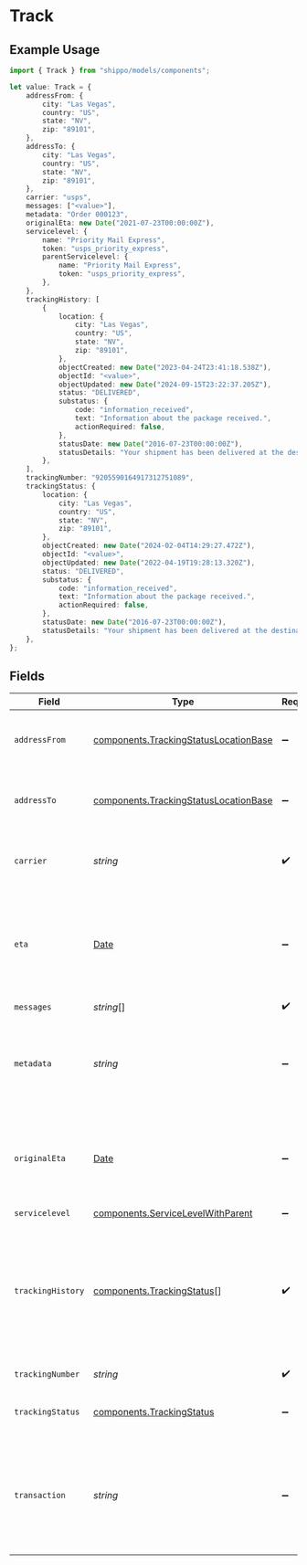 # Track

## Example Usage

```typescript
import { Track } from "shippo/models/components";

let value: Track = {
    addressFrom: {
        city: "Las Vegas",
        country: "US",
        state: "NV",
        zip: "89101",
    },
    addressTo: {
        city: "Las Vegas",
        country: "US",
        state: "NV",
        zip: "89101",
    },
    carrier: "usps",
    messages: ["<value>"],
    metadata: "Order 000123",
    originalEta: new Date("2021-07-23T00:00:00Z"),
    servicelevel: {
        name: "Priority Mail Express",
        token: "usps_priority_express",
        parentServicelevel: {
            name: "Priority Mail Express",
            token: "usps_priority_express",
        },
    },
    trackingHistory: [
        {
            location: {
                city: "Las Vegas",
                country: "US",
                state: "NV",
                zip: "89101",
            },
            objectCreated: new Date("2023-04-24T23:41:18.538Z"),
            objectId: "<value>",
            objectUpdated: new Date("2024-09-15T23:22:37.205Z"),
            status: "DELIVERED",
            substatus: {
                code: "information_received",
                text: "Information about the package received.",
                actionRequired: false,
            },
            statusDate: new Date("2016-07-23T00:00:00Z"),
            statusDetails: "Your shipment has been delivered at the destination mailbox.",
        },
    ],
    trackingNumber: "9205590164917312751089",
    trackingStatus: {
        location: {
            city: "Las Vegas",
            country: "US",
            state: "NV",
            zip: "89101",
        },
        objectCreated: new Date("2024-02-04T14:29:27.472Z"),
        objectId: "<value>",
        objectUpdated: new Date("2022-04-19T19:28:13.320Z"),
        status: "DELIVERED",
        substatus: {
            code: "information_received",
            text: "Information about the package received.",
            actionRequired: false,
        },
        statusDate: new Date("2016-07-23T00:00:00Z"),
        statusDetails: "Your shipment has been delivered at the destination mailbox.",
    },
};
```

## Fields

| Field                                                                                                                                                                                          | Type                                                                                                                                                                                           | Required                                                                                                                                                                                       | Description                                                                                                                                                                                    | Example                                                                                                                                                                                        |
| ---------------------------------------------------------------------------------------------------------------------------------------------------------------------------------------------- | ---------------------------------------------------------------------------------------------------------------------------------------------------------------------------------------------- | ---------------------------------------------------------------------------------------------------------------------------------------------------------------------------------------------- | ---------------------------------------------------------------------------------------------------------------------------------------------------------------------------------------------- | ---------------------------------------------------------------------------------------------------------------------------------------------------------------------------------------------- |
| `addressFrom`                                                                                                                                                                                  | [components.TrackingStatusLocationBase](../../models/components/trackingstatuslocationbase.md)                                                                                                 | :heavy_minus_sign:                                                                                                                                                                             | The sender address with city, state, zip and country information.                                                                                                                              |                                                                                                                                                                                                |
| `addressTo`                                                                                                                                                                                    | [components.TrackingStatusLocationBase](../../models/components/trackingstatuslocationbase.md)                                                                                                 | :heavy_minus_sign:                                                                                                                                                                             | The recipient address with city, state, zip and country information.                                                                                                                           |                                                                                                                                                                                                |
| `carrier`                                                                                                                                                                                      | *string*                                                                                                                                                                                       | :heavy_check_mark:                                                                                                                                                                             | Name of the carrier of the shipment to track. See <a href="#tag/Carriers">Carriers</a>.                                                                                                        | usps                                                                                                                                                                                           |
| `eta`                                                                                                                                                                                          | [Date](https://developer.mozilla.org/en-US/docs/Web/JavaScript/Reference/Global_Objects/Date)                                                                                                  | :heavy_minus_sign:                                                                                                                                                                             | The estimated time of arrival according to the carrier, this might be updated by carriers during the life of the shipment.                                                                     |                                                                                                                                                                                                |
| `messages`                                                                                                                                                                                     | *string*[]                                                                                                                                                                                     | :heavy_check_mark:                                                                                                                                                                             | N/A                                                                                                                                                                                            |                                                                                                                                                                                                |
| `metadata`                                                                                                                                                                                     | *string*                                                                                                                                                                                       | :heavy_minus_sign:                                                                                                                                                                             | A string of up to 100 characters that can be filled with any additional information you want to attach to the object.                                                                          | Order 000123                                                                                                                                                                                   |
| `originalEta`                                                                                                                                                                                  | [Date](https://developer.mozilla.org/en-US/docs/Web/JavaScript/Reference/Global_Objects/Date)                                                                                                  | :heavy_minus_sign:                                                                                                                                                                             | The estimated time of arrival according to the carrier at the time the shipment first entered the system.                                                                                      | 2021-07-23T00:00:00Z                                                                                                                                                                           |
| `servicelevel`                                                                                                                                                                                 | [components.ServiceLevelWithParent](../../models/components/servicelevelwithparent.md)                                                                                                         | :heavy_minus_sign:                                                                                                                                                                             | N/A                                                                                                                                                                                            |                                                                                                                                                                                                |
| `trackingHistory`                                                                                                                                                                              | [components.TrackingStatus](../../models/components/trackingstatus.md)[]                                                                                                                       | :heavy_check_mark:                                                                                                                                                                             | A list of tracking events, following the same structure as <code>tracking_status</code>. <br/>It contains a full history of all tracking statuses, starting with the earlier tracking event first. |                                                                                                                                                                                                |
| `trackingNumber`                                                                                                                                                                               | *string*                                                                                                                                                                                       | :heavy_check_mark:                                                                                                                                                                             | Tracking number to track.                                                                                                                                                                      | 9205590164917312751089                                                                                                                                                                         |
| `trackingStatus`                                                                                                                                                                               | [components.TrackingStatus](../../models/components/trackingstatus.md)                                                                                                                         | :heavy_minus_sign:                                                                                                                                                                             | The latest tracking information of this shipment.                                                                                                                                              |                                                                                                                                                                                                |
| `transaction`                                                                                                                                                                                  | *string*                                                                                                                                                                                       | :heavy_minus_sign:                                                                                                                                                                             | The <code>object_id</code> of the transaction associated with this tracking object. <br/>This field is visible only to the object owner of the transaction.                                    |                                                                                                                                                                                                |